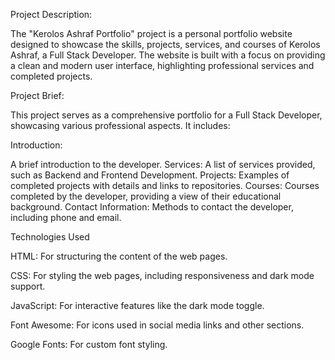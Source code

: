 Project Description:

The "Kerolos Ashraf Portfolio" project is a personal portfolio website designed to showcase the skills, projects, services, and courses of Kerolos Ashraf, a Full Stack Developer.
The website is built with a focus on providing a clean and modern user interface, highlighting professional services and completed projects.

Project Brief:

This project serves as a comprehensive portfolio for a Full Stack Developer, showcasing various professional aspects. It includes:

Introduction: 

A brief introduction to the developer.
Services: A list of services provided, such as Backend and Frontend Development.
Projects: Examples of completed projects with details and links to repositories.
Courses: Courses completed by the developer, providing a view of their educational background.
Contact Information: Methods to contact the developer, including phone and email.


Technologies Used


HTML: For structuring the content of the web pages.

CSS: For styling the web pages, including responsiveness and dark mode support.

JavaScript: For interactive features like the dark mode toggle.

Font Awesome: For icons used in social media links and other sections.

Google Fonts: For custom font styling.
